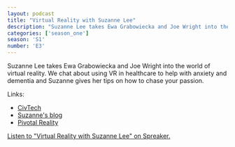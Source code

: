 ```yaml
---
layout: podcast
title: "Virtual Reality with Suzanne Lee"
description: "Suzanne Lee takes Ewa Grabowiecka and Joe Wright into the world of virtual reality. We chat about using VR in healthcare to help with anxiety and dementia and Suzanne gives her tips on how to chase your passion."
categories: ['season_one']
season: 'S1'
number: 'E3'
---
```


Suzanne Lee takes Ewa Grabowiecka and Joe Wright into the world of virtual reality. We chat about using VR in healthcare to help with anxiety and dementia and Suzanne gives her tips on how to chase your passion.

Links:

* [CivTech](https://civtech.atlassian.net/wiki)
* [Suzanne's blog](https://suzanneshowcasingvr.com/)
* [Pivotal Reality](https://www.pivotalreality.com/)

<a class="spreaker-player" href="https://www.spreaker.com/episode/18786194" data-resource="episode_id=18786194" data-width="100%" data-height="200px" data-theme="light" data-playlist="false" data-playlist-continuous="false" data-autoplay="false" data-live-autoplay="false" data-chapters-image="true" data-episode-image-position="right" data-hide-logo="false" data-hide-likes="false" data-hide-comments="false" data-hide-sharing="false" data-hide-download="true">Listen to "Virtual Reality with Suzanne Lee" on Spreaker.</a>
